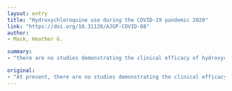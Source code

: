 ```yaml
---
layout: entry
title: "Hydroxychloroquine use during the COVID-19 pandemic 2020"
link: "https://doi.org/10.31128/AJGP-COVID-08"
author:
- Mack, Heather G.

summary:
- "there are no studies demonstrating the clinical efficacy of hydroxychloroquine for the prophylaxis or treatment of COVID-19 infection. At present, no studies demonstrate the clinical effectiveness of the drug. No studies show the clinical effect of the hydroxy chloroquin. at present, there are still no studies showing the effectiveness of it.. There are currently no studies in the study demonstrating a clinical effect."

original:
- "At present, there are no studies demonstrating the clinical efficacy of hydroxychloroquine for the prophylaxis or treatment of COVID-19 infection."
---
```


